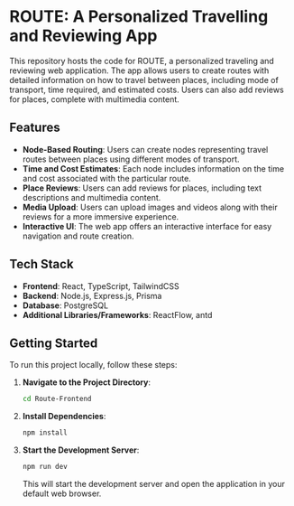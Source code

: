 # ROUTE: A Personalized Travelling and Reviewing App

This repository hosts the code for ROUTE, a personalized traveling and reviewing web application. The app allows users to create routes with detailed information on how to travel between places, including mode of transport, time required, and estimated costs. Users can also add reviews for places, complete with multimedia content.

## Features

- **Node-Based Routing**: Users can create nodes representing travel routes between places using different modes of transport.
- **Time and Cost Estimates**: Each node includes information on the time and cost associated with the particular route.
- **Place Reviews**: Users can add reviews for places, including text descriptions and multimedia content.
- **Media Upload**: Users can upload images and videos along with their reviews for a more immersive experience.
- **Interactive UI**: The web app offers an interactive interface for easy navigation and route creation.

## Tech Stack

- **Frontend**: React, TypeScript, TailwindCSS
- **Backend**: Node.js, Express.js, Prisma
- **Database**: PostgreSQL
- **Additional Libraries/Frameworks**: ReactFlow, antd

## Getting Started

To run this project locally, follow these steps:

1. **Navigate to the Project Directory**:

   ```bash
   cd Route-Frontend
   ```

2. **Install Dependencies**:

   ```bash
   npm install
   ```

3. **Start the Development Server**:

   ```bash
   npm run dev
   ```

   This will start the development server and open the application in your default web browser.
